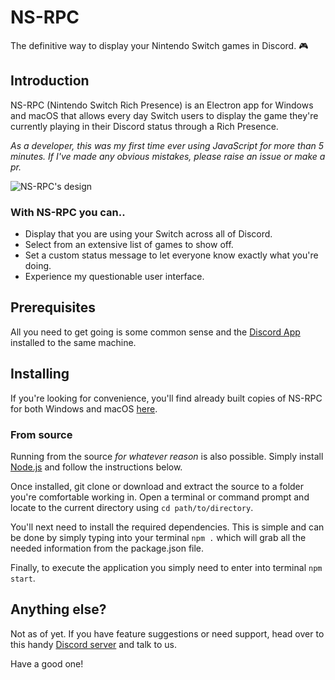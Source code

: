 # NS-RPC
The definitive way to display your Nintendo Switch games in Discord. 🎮

## Introduction
NS-RPC (Nintendo Switch Rich Presence) is an Electron app for Windows and macOS that allows every day Switch users to display
the game they're currently playing in their Discord status through a Rich Presence.

*As a developer, this was my first time ever using JavaScript for more than 5 minutes.
If I've made any obvious mistakes, please raise an issue or make a pr.*

![NS-RPC's design](https://i.da532.com/ueil.png)

### With NS-RPC you can..
* Display that you are using your Switch across all of Discord.
* Select from an extensive list of games to show off.
* Set a custom status message to let everyone know exactly what you're doing.
* Experience my questionable user interface.

## Prerequisites
All you need to get going is some common sense and the [Discord App](https://discordapp.com) installed to the same machine.

## Installing
If you're looking for convenience, you'll find already built copies of NS-RPC for 
both Windows and macOS [here](https://github.com/Da532/NS-RPC/releases). 

### From source

Running from the source *for whatever reason* is also possible. Simply install [Node.js](https://nodejs.org/) and follow the instructions below.

Once installed, git clone or download and extract the source to a folder you're
comfortable working in. Open a terminal or command prompt and locate to the 
current directory using `cd path/to/directory`. 

You'll next need to install the required dependencies. This is simple and can be
done by simply typing into your terminal `npm .` which will grab all the needed
information from the package.json file.

Finally, to execute the application you simply need to enter into terminal `npm start`.

## Anything else?
Not as of yet. If you have feature suggestions or need support, head over to this handy [Discord server](https://discord.gg/StDcdMu) and talk to us.

Have a good one!
